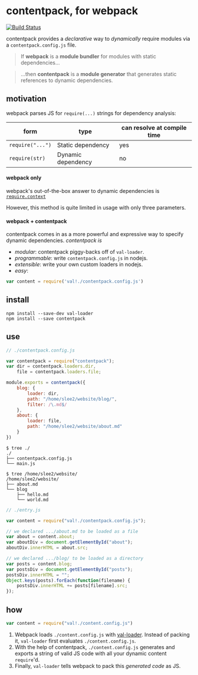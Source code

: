# contentpack, for webpack
[![Build Status](https://travis-ci.org/freshdried/contentpack.svg)](https://travis-ci.org/freshdried/contentpack)

contentpack provides a *declarative* way to *dynamically* require modules via a `contentpack.config.js` file.


> If **webpack** is a **module bundler** for modules with static dependencies...

> ...then **contentpack** is a **module generator** that generates static references to dynamic dependencies.


## motivation

webpack parses JS for `require(...)` strings for dependency analysis:

form             | type               | can resolve at compile time
---------------- | ------------------ | ------
`require("...")` | Static dependency  | yes
`require(str)`   | Dynamic dependency | no

#### webpack only
webpack's out-of-the-box answer to dynamic dependencies is [`require.context`](http://webpack.github.io/docs/context.html#context-module-api)

However, this method is quite limited in usage with only three parameters.

#### webpack + contentpack

contentpack comes in as a more powerful and expressive way to specify dynamic dependencies.
*contentpack is*
- *modular*: contentpack piggy-backs off of `val-loader`.
- *programmable*: write `contentpack.config.js` in nodejs.
- *extensible*: write your own custom loaders in nodejs.
- *easy*: 
```js
var content = require('val!./contentpack.config.js')
```

## install
```
npm install --save-dev val-loader
npm install --save contentpack
```

## use

```js
// ./contentpack.config.js

var contentpack = require("contentpack");
var dir = contentpack.loaders.dir,
    file = contentpack.loaders.file;

module.exports = contentpack({
    blog: {
        loader: dir,
        path: "/home/slee2/website/blog/",
        filter: /\.md$/
    },
    about: {
        loader: file,
        path: "/home/slee2/website/about.md"
    }
})
```

```
$ tree ./
./
├── contentpack.config.js
└── main.js

$ tree /home/slee2/website/
/home/slee2/website/
├── about.md
└── blog
    ├── hello.md
    └── world.md
```

```js
// ./entry.js

var content = require("val!./contentpack.config.js");

// we declared .../about.md to be loaded as a file
var about = content.about;
var aboutDiv = document.getElementById("about");
aboutDiv.innerHTML = about.src;

// we declared .../blog/ to be loaded as a directory
var posts = content.blog;
var postsDiv = document.getElementById("posts");
postsDiv.innerHTML = "";
Object.keys(posts).forEach(function(filename) {
    postsDiv.innerHTML += posts[filename].src;
});
```

## how
```js
var content = require("val!./content.config.js")
```

1. Webpack loads `./content.config.js` with [val-loader](https://github.com/webpack/val-loader). Instead of packing it, `val-loader` first evaluates `./content.config.js`.
2. With the help of contentpack, `./content.config.js` generates and exports a string of valid JS code with all your dynamic content `require`'d.
3. Finally, `val-loader` tells webpack to pack this *generated code* as JS.
